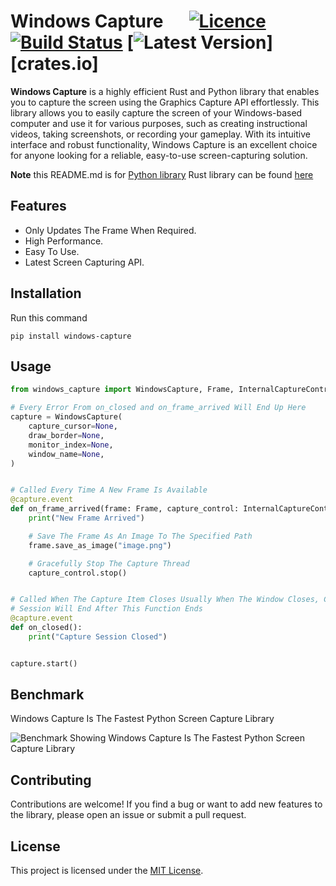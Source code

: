 # Windows Capture &emsp; [![Licence]][Licence URL] [![Build Status]][repository] [![Latest Version]][crates.io]

[Licence]: https://img.shields.io/crates/l/windows-capture
[Licence URL]: https://github.com/NiiightmareXD/windows-capture/blob/main/LICENCE

[Build Status]: https://img.shields.io/github/actions/workflow/status/NiiightmareXD/windows-capture/rust.yml
[repository]: https://github.com/NiiightmareXD/windows-capture

[Latest Version]: https://img.shields.io/pypi/v/windows-capture
[pypi.org]: https://pypi.org/project/windows-capture/

**Windows Capture** is a highly efficient Rust and Python library that enables you to capture the screen using the Graphics Capture API effortlessly. This library allows you to easily capture the screen of your Windows-based computer and use it for various purposes, such as creating instructional videos, taking screenshots, or recording your gameplay. With its intuitive interface and robust functionality, Windows Capture is an excellent choice for anyone looking for a reliable, easy-to-use screen-capturing solution.

**Note** this README.md is for [Python library](https://github.com/NiiightmareXD/windows-capture/tree/main/windows-capture-python) Rust library can be found [here](https://github.com/NiiightmareXD/windows-capture)  

## Features

- Only Updates The Frame When Required.
- High Performance.
- Easy To Use.
- Latest Screen Capturing API.

## Installation

Run this command

```
pip install windows-capture
```

## Usage

```python
from windows_capture import WindowsCapture, Frame, InternalCaptureControl

# Every Error From on_closed and on_frame_arrived Will End Up Here
capture = WindowsCapture(
    capture_cursor=None,
    draw_border=None,
    monitor_index=None,
    window_name=None,
)


# Called Every Time A New Frame Is Available
@capture.event
def on_frame_arrived(frame: Frame, capture_control: InternalCaptureControl):
    print("New Frame Arrived")

    # Save The Frame As An Image To The Specified Path
    frame.save_as_image("image.png")

    # Gracefully Stop The Capture Thread
    capture_control.stop()


# Called When The Capture Item Closes Usually When The Window Closes, Capture
# Session Will End After This Function Ends
@capture.event
def on_closed():
    print("Capture Session Closed")


capture.start()
```

## Benchmark

Windows Capture Is The Fastest Python Screen Capture Library

![Benchmark Showing Windows Capture Is The Fastest Python Screen Capture Library](https://github.com/NiiightmareXD/windows-capture/assets/90005793/444fa93e-5e27-48c8-8eb6-b9e21ab26452)

## Contributing

Contributions are welcome! If you find a bug or want to add new features to the library, please open an issue or submit a pull request.

## License

This project is licensed under the [MIT License](LICENSE).
